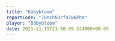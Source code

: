 ```yaml
---
title: "Bãbybloom"
reportCode: "7RnchN3rf4Zw6Pbm"
player: "Bãbybloom"
date: 2021-11-15T21:50:09.524000+00:00
---
```

